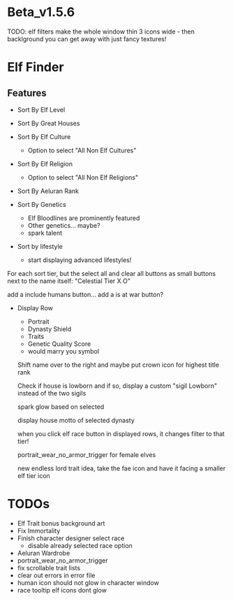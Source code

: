 # Beta_v1.5.6

TODO: elf filters make the whole window thin 3 icons wide
    - then backlground you can get away with just fancy textures!


# Elf Finder

## Features
- Sort By Elf Level

- Sort By Great Houses

- Sort By Elf Culture
    - Option to select "All Non Elf Cultures"
- Sort By Elf Religion
    - Option to select "All Non Elf Religions"

- Sort By Aeluran Rank

- Sort By Genetics
    - Elf Bloodlines are prominently featured
    - Other genetics... maybe?
    - spark talent

- Sort by lifestyle
    - start displaying advanced lifestyles!


For each sort tier, but the select all and clear all buttons as small buttons next to the name itself: "Celestial Tier X O"

add a include humans button...
add a is at war button?

- Display Row
    - Portrait
    - Dynasty Shield
    - Traits
    - Genetic Quality Score
    - would marry you symbol

    Shift name over to the right and maybe put crown icon for highest title rank

    Check if house is lowborn and if so, display a custom "sigil Lowborn" instead of the two sigils

    spark glow based on selected

    display house motto of selected dynasty

    when you click elf race button in displayed rows, it changes filter to that tier!

    portrait_wear_no_armor_trigger for female elves

    new endless lord trait idea, take the fae icon and have it facing a smaller elf tier icon

# TODOs

- Elf Trait bonus background art
- Fix Immortality
- Finish character designer select race
    - disable already selected race option
- Aeluran Wardrobe
- portrait_wear_no_armor_trigger
- fix scrollable trait lists
- clear out errors in error file
- human icon should not glow in character window
- race tooltip elf icons dont glow